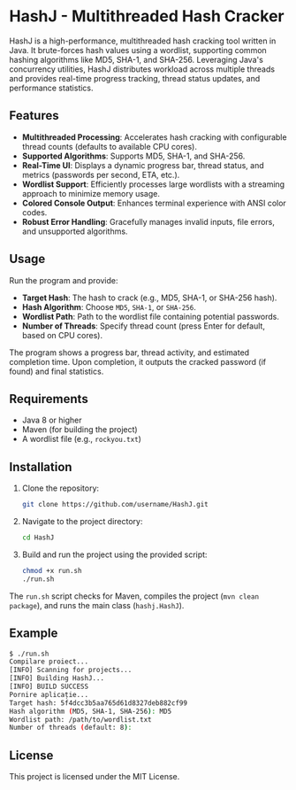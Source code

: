 # HashJ - Multithreaded Hash Cracker

HashJ is a high-performance, multithreaded hash cracking tool written in Java. It brute-forces hash values using a wordlist, supporting common hashing algorithms like MD5, SHA-1, and SHA-256. Leveraging Java's concurrency utilities, HashJ distributes workload across multiple threads and provides real-time progress tracking, thread status updates, and performance statistics.

## Features
- **Multithreaded Processing**: Accelerates hash cracking with configurable thread counts (defaults to available CPU cores).
- **Supported Algorithms**: Supports MD5, SHA-1, and SHA-256.
- **Real-Time UI**: Displays a dynamic progress bar, thread status, and metrics (passwords per second, ETA, etc.).
- **Wordlist Support**: Efficiently processes large wordlists with a streaming approach to minimize memory usage.
- **Colored Console Output**: Enhances terminal experience with ANSI color codes.
- **Robust Error Handling**: Gracefully manages invalid inputs, file errors, and unsupported algorithms.

## Usage
Run the program and provide:
- **Target Hash**: The hash to crack (e.g., MD5, SHA-1, or SHA-256 hash).
- **Hash Algorithm**: Choose `MD5`, `SHA-1`, or `SHA-256`.
- **Wordlist Path**: Path to the wordlist file containing potential passwords.
- **Number of Threads**: Specify thread count (press Enter for default, based on CPU cores).

The program shows a progress bar, thread activity, and estimated completion time. Upon completion, it outputs the cracked password (if found) and final statistics.

## Requirements
- Java 8 or higher
- Maven (for building the project)
- A wordlist file (e.g., `rockyou.txt`)

## Installation
1. Clone the repository:
   ```bash
   git clone https://github.com/username/HashJ.git
   ```
2. Navigate to the project directory:
   ```bash
   cd HashJ
   ```
3. Build and run the project using the provided script:
   ```bash
   chmod +x run.sh
   ./run.sh
   ```

The `run.sh` script checks for Maven, compiles the project (`mvn clean package`), and runs the main class (`hashj.HashJ`).

## Example
```bash
$ ./run.sh
Compilare proiect...
[INFO] Scanning for projects...
[INFO] Building HashJ...
[INFO] BUILD SUCCESS
Pornire aplicație...
Target hash: 5f4dcc3b5aa765d61d8327deb882cf99
Hash algorithm (MD5, SHA-1, SHA-256): MD5
Wordlist path: /path/to/wordlist.txt
Number of threads (default: 8): 
```

## License
This project is licensed under the MIT License.
